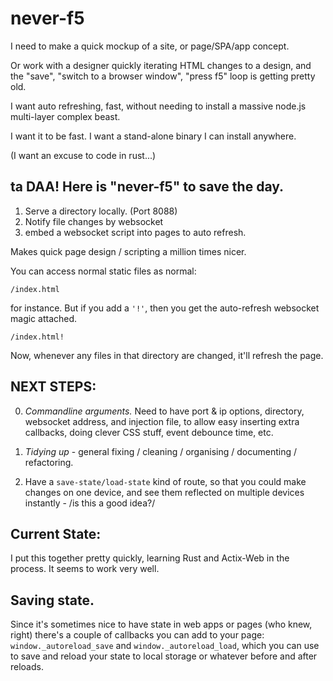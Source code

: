 # never-f5

I need to make a quick mockup of a site, or page/SPA/app concept.

Or work with a designer quickly iterating HTML changes to a design, and the
"save", "switch to a browser window", "press f5" loop is getting pretty old.

I want auto refreshing, fast, without needing to install a massive node.js
multi-layer complex beast.

I want it to be fast.  I want a stand-alone binary I can install anywhere.

(I want an excuse to code in rust...)

## ta DAA! Here is "never-f5" to save the day.

1) Serve a directory locally. (Port 8088)
2) Notify file changes by websocket
3) embed a websocket script into pages to auto refresh.

Makes quick page design / scripting a million times nicer.

You can access normal static files as normal:

    /index.html

for instance.  But if you add a `'!'`, then you get the auto-refresh websocket
magic attached.

    /index.html!

Now, whenever any files in that directory are changed, it'll refresh the page.

## NEXT STEPS:

0) *Commandline arguments.*
   Need to have port & ip options, directory, websocket address, and injection
   file, to allow easy inserting extra callbacks, doing clever CSS stuff,
   event debounce time, etc.

1) *Tidying up* - general fixing / cleaning / organising / documenting / refactoring.

2) Have a `save-state/load-state` kind of route, so that you could make changes
on one device, and see them reflected on multiple devices instantly - /is this a
good idea?/

## Current State:

I put this together pretty quickly, learning Rust and Actix-Web in the
process.  It seems to work very well.

## Saving state.

Since it's sometimes nice to have state in web apps or pages (who knew, right)
there's a couple of callbacks you can add to your page: `window._autoreload_save`
and `window._autoreload_load`, which you can use to save and reload your state
to local storage or whatever before and after reloads.
